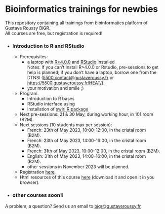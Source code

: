 # Bioinformatics trainings for newbies
This repository containing all trainings from bioinformatics platform of Gustave Roussy BiGR.  
All courses are free, but registration is required!  

- ### Introduction to R and RStudio
  - Prerequisites:
    - a laptop with [R>4.0.0](https://cran.r-project.org/) and [RStudio](https://posit.co/download/rstudio-desktop/) installed  
    Notes: If you can’t install R>4.0.0 or Rstudio, pre-sessions to get help is planned; if you don’t have a laptop, borrow one from the DTNSI (5500.contact@gustaveroussy.fr or https://5500.gustaveroussy.fr/HEAT/).
    - your motivation and smile ;)
  - Program:
    - Introduction to R bases
    - RStudio interface using
    - Installation of [swirl R package](https://swirlstats.com/)
  - Next pre-sessions: 21 & 30 May, during working hour, in 101 room (B2M).
  - Next sessions (10 students max per session):
    - French: 23th of May 2023, 10:00-12:00, in the cristal room (B2M).
    - French: 23th of May 2023, 14:00-16:00, in the cristal room (B2M).
    - French: 31th of May 2023, 10:00-12:00, in the cristal room (B2M).
    - English: 31th of May 2023, 14:00-16:00, in the cristal room (B2M).
    - other sessions in November 2023 will be planned.
  - Registration [here]().
  - Html resources of this course [here](https://github.com/gustaveroussy/training_bigr/blob/main/Introduction_R_RStudio/GR_IntroR_RStudio.html) (download it and open it in you browser).

- ### other courses soon!!
A problem, a question? Send us an email to bigr@gustaveroussy.fr
